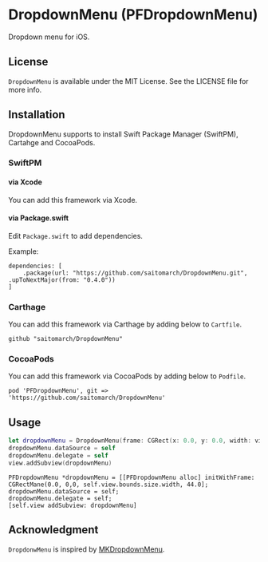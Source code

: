#  DropdownMenu (PFDropdownMenu)

Dropdown menu for iOS.

## License

`DropdownMenu` is available under the MIT License. See the LICENSE file for more info.

## Installation

DropdownMenu supports to install Swift Package Manager (SwiftPM), Cartahge and CocoaPods.

### SwiftPM

#### via Xcode

You can add this framework via Xcode.

#### via Package.swift

Edit `Package.swift` to add dependencies.

Example:

```
dependencies: [
    .package(url: "https://github.com/saitomarch/DropdownMenu.git", .upToNextMajor(from: "0.4.0"))
]
```

### Carthage

You can add this framework via Carthage by adding below to `Cartfile`.

```
github "saitomarch/DropdownMenu"
```

### CocoaPods

You can add this framework via CocoaPods by adding below to `Podfile`.

```
pod 'PFDropdownMenu', git => 'https://github.com/saitomarch/DropdownMenu'
```

## Usage

```swift
let dropdownMenu = DropdownMenu(frame: CGRect(x: 0.0, y: 0.0, width: view.bounds.size.width, height: 44.0)
dropdownMenu.dataSource = self
dropdownMenu.delegate = self
view.addSubview(dropdownMenu)
```

```objc
PFDropdownMenu *dropdownMenu = [[PFDropdownMenu alloc] initWithFrame: CGRectMane(0.0, 0,0, self.view.bounds.size.width, 44.0];
dropdownMenu.dataSource = self;
dropdownMenu.delegate = self;
[self.view addSubview: dropdownMenu]
```

## Acknowledgment

`DropdonwMenu` is inspired by [MKDropdownMenu](https://github.com/maxkonovalov/MKDropdownMenu).
